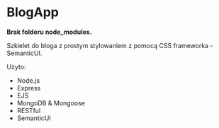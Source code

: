 # BlogApp

<b>Brak folderu node_modules.</b>

Szkielet do bloga z prostym stylowaniem z pomocą CSS frameworka - SemanticUI.

Użyto:
  - Node.js
  - Express
  - EJS
  - MongoDB & Mongoose
  - RESTful
  - SemanticUI
